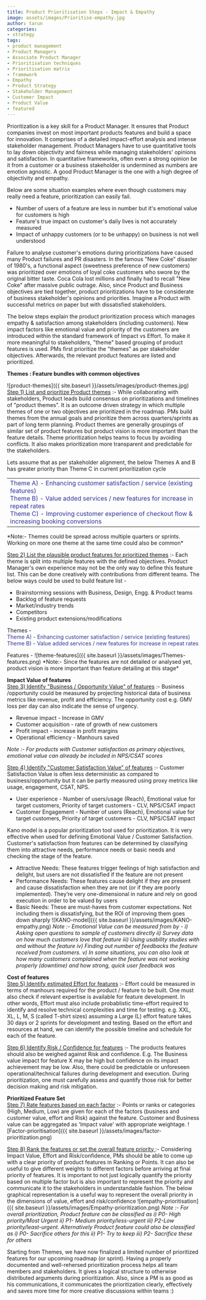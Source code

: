 ```yaml
---
title: Product Prioritisation Steps - Impact & Empathy
image: assets/images/Prioritise-empathy.jpg
author: tarun
categories:
- strategy
tags:
- product management
- Product Managers
- Associate Product Manager
- Prioritisation techniques
- Prioritisation matrix
- framework
- Empathy
- Product Strategy
- Stakeholder Management
- Customer Impact
- Product Value
- featured
---
```


Prioritization is a key skill for a Product Manager. It ensures that Product companies invest on most important products features and build a space for innovation. It comprises of a detailed impact-effort analysis and intense stakeholder management. Product Managers have to use quantitative tools to lay down objectivity and fairness while managing stakeholders' opinions and satisfaction. In quantitative frameworks, often even a strong opinion be it from a customer or a business stakeholder is undermined as numbers are emotion agnostic. A good Product Manager is the one with a high degree of objectivity and empathy. 

Below are some situation examples where even though customers may really need a feature, prioritization can easily fail.

* Number of users of a feature are less in number but it's emotional value for customers is high
* Feature's true impact on customer's daily lives is not accurately measured
* Impact of unhappy customers (or to be unhappy) on business is not well understood

Failure to analyse customer's emotions during prioritizations have caused many Product failures and PR disasters. In the famous "New Coke" disaster of 1980's, a functional aspect (sweetness preference of new customers) was prioritized over  emotions of loyal coke customers who swore by the original bitter taste. Coca Cola lost millions and finally had to recall "New Coke" after massive public outrage.
Also, since Product and Business objectives are tied together, product prioritizations have to be considerate of business stakeholder's opinions and priorities. Imagine a Product with successful metrics on paper but with dissatisfied stakeholders.

The below steps explain the product prioritization process which manages empathy & satisfaction among stakeholders (including customers). New impact factors like emotional value and priority of the customers are introduced within the standard framework of Impact vs Effort. To make it more meaningful to stakeholders, "theme" based grouping of product features is used. PMs first prioritize the "themes" as per stakeholder objectives. Afterwards, the relevant product features are listed and prioritized.


**Themes : Feature bundles with common objectives** <br/>

![product-themes]({{ site.baseurl }}/assets/images/product-themes.jpg)
<u>Step 1) List and prioritize Product themes</u> :- While collaborating with stakeholders, Product leads build consensus on prioritizations and timelines of "product themes". It is an outcome driven strategy in which multiple themes of one or two objectives are prioritized in the roadmap. PMs build themes from the annual goals and prioritize them across quarters/sprints as part of long term planning. Product themes are generally groupings of similar set of product features but product vision is more important than the feature details. Theme prioritization helps teams to focus by avoiding conflicts. It also makes prioritization more transparent and predictable for the stakeholders.

Lets assume that as per stakeholder alignment, the below Themes A and B has greater priority than Theme C in current prioritization cycle
<table style="border-color: 333399;">
<tbody>
<tr>
<td><span style="color: #333399;">Theme A) - Enhancing customer satisfaction / service (existing features)</span><br /><span style="color: #333399;">Theme B) - Value added services / new features for increase in repeat rates</span><br /><span style="color: #333399;">Theme C) - Improving customer experience of checkout flow &amp; increasing booking conversions&nbsp;&nbsp;</span></td>
</tr>
</tbody>
</table>
*Note:- Themes could be spread across multiple quarters or sprints. Working on more one theme at the same time could also be common*

<u>Step 2) List the plausible product features for prioritized themes</u> :- Each theme is split into multiple features with the defined objectives. Product Manager's own experience may not be the only way to define this feature list. This can be done creatively with contributions from different teams. 
The below ways could be used to build feature list -
* Brainstorming sessions with Business, Design, Engg. & Product teams  
* Backlog of feature requests 
* Market/industry trends 
* Competitors
* Existing product extensions/modifications


<p>Themes -<br /><span style="color: #333399;">Theme A) - Enhancing customer satisfaction / service (existing features)</span><br /><span style="color: #333399;">Theme B) - Value added services / new features for increase in repeat rates</span></p>
Features -
![theme-features]({{ site.baseurl }}/assets/images/Themes-features.png)
*Note:- Since the features are not detailed or analysed yet, product vision is more important than feature detailing at this stage*

**Impact Value of features**  
<u>Step 3) Identify "Business / Opportunity Value" of features</u> :- Business /opportunity could be measured by projecting historical data of business metrics like revenue, profit and efficiency. The opportunity cost e.g. GMV loss per day can also indicate the sense of urgency.
* Revenue impact  - Increase in GMV 
* Customer acquisition - rate of growth of new customers
* Profit impact  - increase in profit margins
* Operational efficiency - Manhours saved

*Note :- For products with Customer satisfaction as primary objectives, emotional value can already be included in NPS/CSAT scores*

<u>Step 4) Identify "Customer Satisfaction Value" of features</u>  :- Customer Satisfaction Value is often less deterministic as compared to business/opportunity but it can be partly measured using proxy metrics like usage, engagement, CSAT, NPS. 
* User experience - Number of users/usage (Reach), Emotional value for target customers, Priority of target customers - CLV, NPS/CSAT impact
* Customer Engagement - Number of users (Reach), Emotional value for target customers, Priority of target customers - CLV, NPS/CSAT impact

Kano model is a popular prioritization tool used for prioritization. It is very effective when used for defining Emotional Value / Customer Satisfaction. Customer's satisfaction from features can be determined by classifying them into attractive needs, performance needs or basic needs and checking the stage of the feature.
* Attractive Needs: These features trigger feelings of high satisfaction and delight, but users are not dissatisfied if the feature are not present
* Performance Needs: These features cause delight if they are present and cause dissatisfaction when they are not (or if they are poorly implemented). They’re very one-dimensional in nature and rely on good execution in order to be valued by users
* Basic Needs: These are must-haves from customer expectations. Not including them is dissatisfying, but the ROI of improving them goes down sharply
![KANO-model]({{ site.baseurl }}/assets/images/KANO-empathy.png)
*Note :- Emotional Value can be measured from by -
i)  Asking open questions to sample of customers directly
ii) Survey data on how much customers love that feature 
iii) Using usability studies with and without the feature 
iv) Finding out number of feedbacks the feature received from customers.
v) In some situations, you can also look at how many customers complained when the feature was not working properly (downtime) and how strong, quick user feedback was*

**Cost of features**  
<u>Step 5) Identify estimated Effort for features</u> :- Effort could be measured in terms of manhours required for the product / feature to be built. One must also check if relevant expertise is available for feature development. In other words, Effort must also include probablistic time-effort required to identify and resolve technical complexities and time for testing. e.g. XXL, XL, L, M, S (called T-shirt sizes) assuming a Large (L) effort feature takes 30 days or 2 sprints for development and testing. Based on the effort and resources at hand, we can identify the possible timeline and schedule for each of the feature. 

<u>Step 6) Identify Risk / Confidence for features</u> :- The products features should also be weighed against Risk and confidence. E.g. The Business value impact for feature X may be high but confidence on its impact achievement may be low. Also, there could be predictable or unforeseen operational/technical failures during development and execution. During prioritization, one must carefully assess and quantify those risk for better decision making and risk mitigation.

**Prioritized Feature Set**  
<u>Step 7) Rate features based on each factor</u> :- Points or ranks or categories (High, Medium, Low) are given for each of the factors (business and customer value, effort and Risk) against the feature. Customer and Business value can be aggregated as 'Impact value' with appropriate weightage.
![Factor-prioritisation]({{ site.baseurl }}/assets/images/factor-prioritization.png)

<u>Step 8) Rank the features or set the overall feature priority </u> :- Considering Impact Value, Effort and Risk/confidence, PMs should be able to come up with a clear priority of product features in Ranking or Points. It can also be useful to give different weights to different factors before arriving at final priority of features. It is important to not just logically quantify the priority based on multiple factor but is also important to represent the priority and communicate it to the stakeholders in understandable fashion. The below graphical representation is a useful way to represent the overall priority in the dimensions of value, effort and risk/confidence
![empathy-prioritisation]({{ site.baseurl }}/assets/images/Empathy-prioritization.png) 
*Note :- For overall prioritization, Product feature can be classified as i) P0- High priority/Most Urgent ii) P1- Medium priority/less-urgent iii) P2-Low priority/least-urgent. Alternatively Product feature could also be classified as i) P0- Sacrifice others for this ii) P1- Try to keep iii) P2- Sacrifice these for others*

Starting from Themes, we have now finalized a limited number of prioritized features for our upcoming roadmap  (or sprint). Having a properly documented and well-rehersed prioritization process helps all team members and stakeholders. It gives a logical structure to otherwise distributed arguments during prioritization. Also, since a PM is as good as his communications, it communicates the prioritization clearly, effectively and saves more time for more creative discussions within teams :)